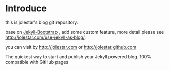 #  Introduce

this is jolestar's blog git repository.

base on [Jekyll-Bootstrap][] , add some custom feature, more detail please see <http://jolestar.com/use-jekyll-as-blog/>.

you can visit by <http://jolestar.com> or <http://jolestar.github.com>


The quickest way to start and publish your Jekyll powered blog. 100% compatible with GitHub pages


[Jekyll-Bootstrap]: <http://jekyllbootstrap.com> "Jekyll-Bootstrap"
